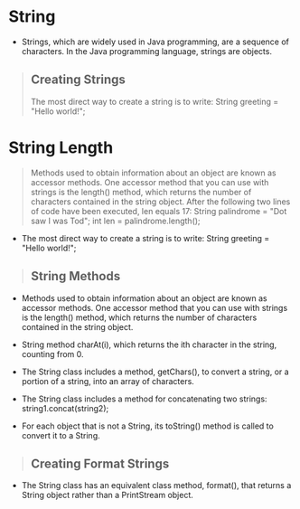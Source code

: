 # String

- Strings, which are widely used in Java programming, are a sequence of characters. In the Java programming language, strings are objects.

> ## Creating Strings
>
> The most direct way to create a string is to write:
> String greeting = "Hello world!";

# String Length

> Methods used to obtain information about an object are known as accessor methods. One accessor method that you can use with strings is the length() method, which returns the number of characters contained in the string object. After the following two lines of code have been executed, len equals 17:
> String palindrome = "Dot saw I was Tod";
> int len = palindrome.length();

- The most direct way to create a string is to write:
  String greeting = "Hello world!";

> ## String Methods

- Methods used to obtain information about an object are known as accessor methods. One accessor method that you can use with strings is the length() method, which returns the number of characters contained in the string object.

- String method charAt(i), which returns the ith character in the string, counting from 0.

- The String class includes a method, getChars(), to convert a string, or a portion of a string, into an array of characters.
- The String class includes a method for concatenating two strings: string1.concat(string2);
- For each object that is not a String, its toString() method is called to convert it to a String.

> ## Creating Format Strings

- The String class has an equivalent class method, format(), that returns a String object rather than a PrintStream object.
